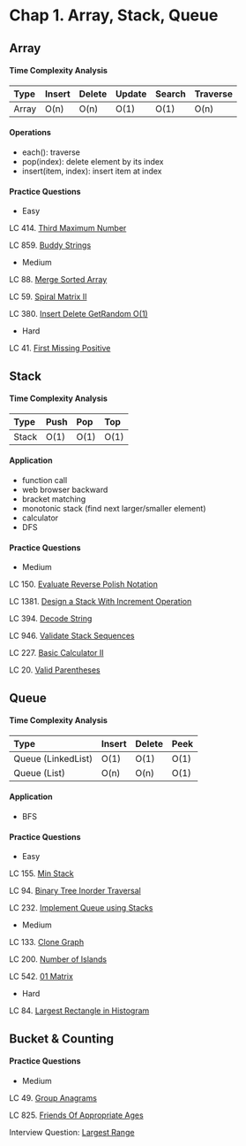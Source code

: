 # Chap 1. Array, Stack, Queue

## Array

#### Time Complexity Analysis

| Type | Insert | Delete | Update | Search | Traverse |
| :--- | :--- | :--- | :--- | :--- | :--- |
| Array | O\(n\) | O\(n\) | O\(1\) | O\(1\) | O\(n\) |

#### Operations

* each\(\): traverse
* pop\(index\): delete element by its index
* insert\(item, index\): insert item at index

#### Practice Questions

* Easy

LC 414. [Third Maximum Number](https://leetcode.com/problems/third-maximum-number/)

LC 859. [Buddy Strings](https://leetcode.com/problems/buddy-strings/)

* Medium

LC 88. [Merge Sorted Array](https://leetcode.com/problems/merge-sorted-array/)

LC 59. [Spiral Matrix II](https://leetcode.com/problems/spiral-matrix-ii/)

LC 380. [Insert Delete GetRandom O\(1\)](https://leetcode.com/problems/insert-delete-getrandom-o1/)

* Hard

LC 41. [First Missing Positive](https://leetcode.com/problems/first-missing-positive/) 

## Stack

#### 

#### Time Complexity Analysis

| Type | Push | Pop | Top |
| :--- | :--- | :--- | :--- |
| Stack | O\(1\) | O\(1\) | O\(1\) |

#### Application

* function call
* web browser backward
* bracket matching
* monotonic stack \(find next larger/smaller element\)
* calculator
* DFS

#### Practice Questions

* Medium

LC 150. [Evaluate Reverse Polish Notation](https://leetcode.com/problems/evaluate-reverse-polish-notation/)

LC 1381. [Design a Stack With Increment Operation](https://leetcode.com/problems/design-a-stack-with-increment-operation/)

LC 394. [Decode String](https://leetcode.com/problems/decode-string/)

LC 946. [Validate Stack Sequences](https://leetcode.com/problems/validate-stack-sequences/)

LC 227. [Basic Calculator II](https://leetcode.com/problems/basic-calculator-ii/)

LC 20. [Valid Parentheses](https://leetcode.com/problems/valid-parentheses/)

## Queue

#### Time Complexity Analysis

| Type | Insert | Delete | Peek |
| :--- | :--- | :--- | :--- |
| Queue \(LinkedList\) | O\(1\) | O\(1\) | O\(1\) |
| Queue \(List\) | O\(n\) | O\(n\) | O\(1\) |

#### Application

* BFS

#### Practice Questions

* Easy

LC 155. [Min Stack](https://leetcode.com/problems/min-stack/)

LC 94. [Binary Tree Inorder Traversal](https://leetcode.com/problems/binary-tree-inorder-traversal/)

LC 232. [Implement Queue using Stacks](https://leetcode.com/problems/implement-queue-using-stacks/)

* Medium

LC 133. [Clone Graph](https://leetcode.com/problems/clone-graph/)

LC 200. [Number of Islands](https://leetcode.com/problems/number-of-islands/)

LC 542. [01 Matrix](https://leetcode.com/problems/01-matrix/)

* Hard

LC 84. [Largest Rectangle in Histogram](https://leetcode.com/problems/largest-rectangle-in-histogram/)

## Bucket & Counting

#### Practice Questions

* Medium

LC 49. [Group Anagrams](https://leetcode.com/problems/group-anagrams/)

LC 825. [Friends Of Appropriate Ages](https://leetcode.com/problems/friends-of-appropriate-ages/)

Interview Question: [Largest Range](https://github.com/azl397985856/leetcode/issues/420)


